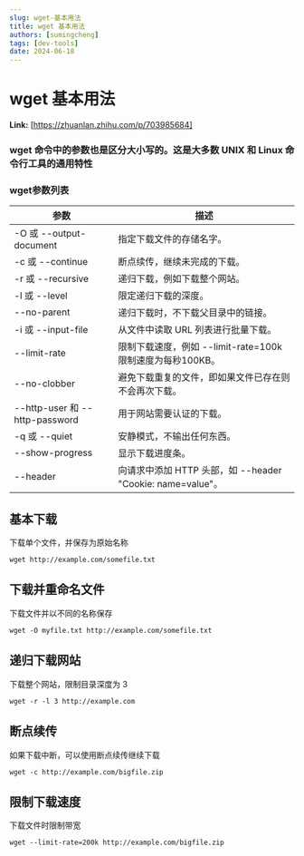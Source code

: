 ```yaml
---
slug: wget-基本用法
title: wget 基本用法
authors: [sumingcheng]
tags: [dev-tools]
date: 2024-06-18
---
```


# wget 基本用法



 **Link:** [https://zhuanlan.zhihu.com/p/703985684]

### wget 命令中的参数也是区分大小写的。这是大多数 UNIX 和 Linux 命令行工具的通用特性  
### wget参数列表  

| 参数 | 描述 |
| --- | --- |
| -O 或 --output-document | 指定下载文件的存储名字。 |
| -c 或 --continue | 断点续传，继续未完成的下载。 |
| -r 或 --recursive | 递归下载，例如下载整个网站。 |
| -l 或 --level | 限定递归下载的深度。 |
| --no-parent | 递归下载时，不下载父目录中的链接。 |
| -i 或 --input-file | 从文件中读取 URL 列表进行批量下载。 |
| --limit-rate | 限制下载速度，例如 --limit-rate=100k 限制速度为每秒100KB。 |
| --no-clobber | 避免下载重复的文件，即如果文件已存在则不会再次下载。 |
| --http-user 和 --http-password | 用于网站需要认证的下载。 |
| -q 或 --quiet | 安静模式，不输出任何东西。 |
| --show-progress | 显示下载进度条。 |
| --header | 向请求中添加 HTTP 头部，如 --header "Cookie: name=value"。 |

## 基本下载  

下载单个文件，并保存为原始名称

```
wget http://example.com/somefile.txt
```
## 下载并重命名文件  

下载文件并以不同的名称保存

```
wget -O myfile.txt http://example.com/somefile.txt
```
## 递归下载网站  

下载整个网站，限制目录深度为 3

```
wget -r -l 3 http://example.com
```
## 断点续传  

如果下载中断，可以使用断点续传继续下载

```
wget -c http://example.com/bigfile.zip
```
## 限制下载速度  

下载文件时限制带宽

```
wget --limit-rate=200k http://example.com/bigfile.zip
```
